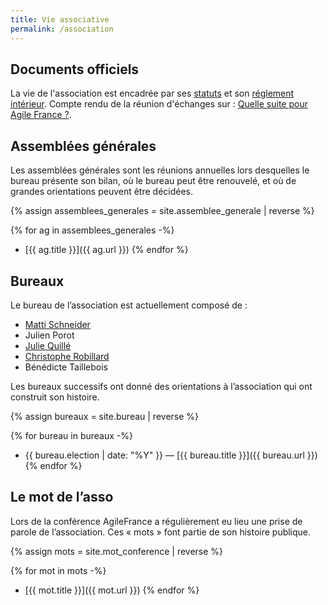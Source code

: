 ```yaml
---
title: Vie associative
permalink: /association
---
```


## Documents officiels

La vie de l'association est encadrée par ses [statuts](/statuts) et son [réglement intérieur](/reglement).
Compte rendu de la réunion d'échanges sur : [Quelle suite pour Agile France ?](/202201etatsgeneraux).

## Assemblées générales

Les assemblées générales sont les réunions annuelles lors desquelles le bureau présente son bilan, où le bureau peut être renouvelé, et où de grandes orientations peuvent être décidées.

{% assign assemblees_generales = site.assemblee_generale | reverse %}

{% for ag in assemblees_generales -%}
- [{{ ag.title }}]({{ ag.url }})
{% endfor %}


## Bureaux

Le bureau de l’association est actuellement composé de :

- [Matti Schneider](https://mattischneider.fr/)
- Julien Porot
- [Julie Quillé](https://www.linkedin.com/in/juliequille/)
- [Christophe Robillard](https://twitter.com/krichtof)
- Bénédicte Taillebois

Les bureaux successifs ont donné des orientations à l’association qui ont construit son histoire.

{% assign bureaux = site.bureau | reverse %}

{% for bureau in bureaux -%}
- {{ bureau.election | date: "%Y" }} — [{{ bureau.title }}]({{ bureau.url }})
{% endfor %}


## Le mot de l’asso

Lors de la conférence AgileFrance a régulièrement eu lieu une prise de parole de l’association. Ces « mots » font partie de son histoire publique.

{% assign mots = site.mot_conference | reverse %}

{% for mot in mots -%}
- [{{ mot.title }}]({{ mot.url }})
{% endfor %}
